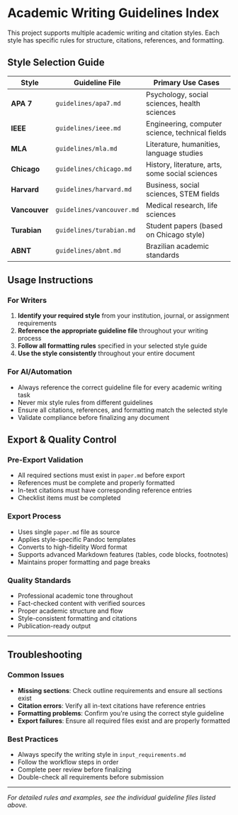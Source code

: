 # Academic Writing Guidelines Index

This project supports multiple academic writing and citation styles. Each style has specific rules for structure, citations, references, and formatting.

## Style Selection Guide

| Style      | Guideline File              | Primary Use Cases                                    |
|------------|----------------------------|------------------------------------------------------|
| **APA 7**  | `guidelines/apa7.md`       | Psychology, social sciences, health sciences        |
| **IEEE**   | `guidelines/ieee.md`       | Engineering, computer science, technical fields     |
| **MLA**    | `guidelines/mla.md`        | Literature, humanities, language studies             |
| **Chicago**| `guidelines/chicago.md`    | History, literature, arts, some social sciences     |
| **Harvard**| `guidelines/harvard.md`    | Business, social sciences, STEM fields              |
| **Vancouver** | `guidelines/vancouver.md` | Medical research, life sciences                    |
| **Turabian** | `guidelines/turabian.md`  | Student papers (based on Chicago style)            |
| **ABNT**   | `guidelines/abnt.md`       | Brazilian academic standards                         |

## Usage Instructions

### For Writers
1. **Identify your required style** from your institution, journal, or assignment requirements
2. **Reference the appropriate guideline file** throughout your writing process
3. **Follow all formatting rules** specified in your selected style guide
4. **Use the style consistently** throughout your entire document

### For AI/Automation
- Always reference the correct guideline file for every academic writing task
- Never mix style rules from different guidelines
- Ensure all citations, references, and formatting match the selected style
- Validate compliance before finalizing any document

## Export & Quality Control

### Pre-Export Validation
- All required sections must exist in `paper.md` before export
- References must be complete and properly formatted
- In-text citations must have corresponding reference entries
- Checklist items must be completed

### Export Process
- Uses single `paper.md` file as source
- Applies style-specific Pandoc templates
- Converts to high-fidelity Word format
- Supports advanced Markdown features (tables, code blocks, footnotes)
- Maintains proper formatting and page breaks

### Quality Standards
- Professional academic tone throughout
- Fact-checked content with verified sources
- Proper academic structure and flow
- Style-consistent formatting and citations
- Publication-ready output

---

## Troubleshooting

### Common Issues
- **Missing sections**: Check outline requirements and ensure all sections exist
- **Citation errors**: Verify all in-text citations have reference entries
- **Formatting problems**: Confirm you're using the correct style guideline
- **Export failures**: Ensure all required files exist and are properly formatted

### Best Practices
- Always specify the writing style in `input_requirements.md`
- Follow the workflow steps in order
- Complete peer review before finalizing
- Double-check all requirements before submission

---

*For detailed rules and examples, see the individual guideline files listed above.*
